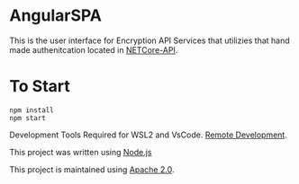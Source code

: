 # AngularSPA

This is the user interface for Encryption API Services that utilizies that hand made authenitcation located in [NETCore-API](https://github.com/Encryption-API-Services/NETCore-API). 

# To Start 
```shell
npm install 
npm start
```

Development Tools Required for WSL2 and VsCode.
[Remote Development](https://marketplace.visualstudio.com/items?itemName=ms-vscode-remote.vscode-remote-extensionpack).

This project was written using [Node.js](https://nodejs.org/dist/v18.12.0/)

This project is maintained using [Apache 2.0](https://github.com/Encryption-API-Services/AngularSPA/blob/master/LICENSE).
